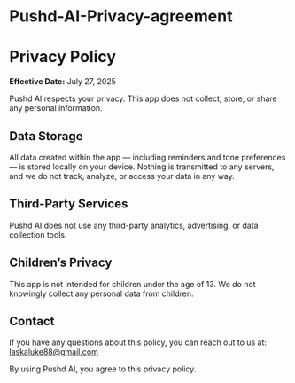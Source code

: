 # Pushd-AI-Privacy-agreement<!DOCTYPE html>
<html lang="en">
<head>
  <meta charset="UTF-8">
  <title>Pushd AI – Privacy Policy</title>
</head>
<body>
  <h1>Privacy Policy</h1>
  <p><strong>Effective Date:</strong> July 27, 2025</p>

  <p>Pushd AI respects your privacy. This app does not collect, store, or share any personal information.</p>

  <h2>Data Storage</h2>
  <p>All data created within the app — including reminders and tone preferences — is stored locally on your device. Nothing is transmitted to any servers, and we do not track, analyze, or access your data in any way.</p>

  <h2>Third-Party Services</h2>
  <p>Pushd AI does not use any third-party analytics, advertising, or data collection tools.</p>

  <h2>Children’s Privacy</h2>
  <p>This app is not intended for children under the age of 13. We do not knowingly collect any personal data from children.</p>

  <h2>Contact</h2>
  <p>If you have any questions about this policy, you can reach out to us at: <a href="mailto:laskaluke88@gmail.com">laskaluke88@gmail.com</a></p>

  <p>By using Pushd AI, you agree to this privacy policy.</p>
</body>
</html>

